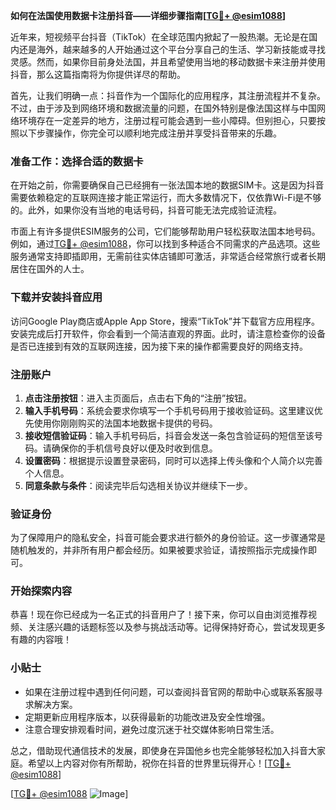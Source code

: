 **如何在法国使用数据卡注册抖音——详细步骤指南[[TG💪+ @esim1088](https://t.me/s/esim1088)]**

近年来，短视频平台抖音（TikTok）在全球范围内掀起了一股热潮。无论是在国内还是海外，越来越多的人开始通过这个平台分享自己的生活、学习新技能或寻找灵感。然而，如果你目前身处法国，并且希望使用当地的移动数据卡来注册并使用抖音，那么这篇指南将为你提供详尽的帮助。

首先，让我们明确一点：抖音作为一个国际化的应用程序，其注册流程并不复杂。不过，由于涉及到网络环境和数据流量的问题，在国外特别是像法国这样与中国网络环境存在一定差异的地方，注册过程可能会遇到一些小障碍。但别担心，只要按照以下步骤操作，你完全可以顺利地完成注册并享受抖音带来的乐趣。

### 准备工作：选择合适的数据卡

在开始之前，你需要确保自己已经拥有一张法国本地的数据SIM卡。这是因为抖音需要依赖稳定的互联网连接才能正常运行，而大多数情况下，仅依靠Wi-Fi是不够的。此外，如果你没有当地的电话号码，抖音可能无法完成验证流程。

市面上有许多提供ESIM服务的公司，它们能够帮助用户轻松获取法国本地号码。例如，通过[TG💪+ @esim1088](https://t.me/s/esim1088)，你可以找到多种适合不同需求的产品选项。这些服务通常支持即插即用，无需前往实体店铺即可激活，非常适合经常旅行或者长期居住在国外的人士。

### 下载并安装抖音应用

访问Google Play商店或Apple App Store，搜索“TikTok”并下载官方应用程序。安装完成后打开软件，你会看到一个简洁直观的界面。此时，请注意检查你的设备是否已连接到有效的互联网连接，因为接下来的操作都需要良好的网络支持。

### 注册账户

1. **点击注册按钮**：进入主页面后，点击右下角的“注册”按钮。
2. **输入手机号码**：系统会要求你填写一个手机号码用于接收验证码。这里建议优先使用你刚刚购买的法国本地数据卡提供的号码。
3. **接收短信验证码**：输入手机号码后，抖音会发送一条包含验证码的短信至该号码。请确保你的手机信号良好以便及时收到信息。
4. **设置密码**：根据提示设置登录密码，同时可以选择上传头像和个人简介以完善个人信息。
5. **同意条款与条件**：阅读完毕后勾选相关协议并继续下一步。

### 验证身份

为了保障用户的隐私安全，抖音可能会要求进行额外的身份验证。这一步骤通常是随机触发的，并非所有用户都会经历。如果被要求验证，请按照指示完成操作即可。

### 开始探索内容

恭喜！现在你已经成为一名正式的抖音用户了！接下来，你可以自由浏览推荐视频、关注感兴趣的话题标签以及参与挑战活动等。记得保持好奇心，尝试发现更多有趣的内容哦！

### 小贴士

- 如果在注册过程中遇到任何问题，可以查阅抖音官网的帮助中心或联系客服寻求解决方案。
- 定期更新应用程序版本，以获得最新的功能改进及安全性增强。
- 注意合理安排观看时间，避免过度沉迷于社交媒体影响日常生活。

总之，借助现代通信技术的发展，即使身在异国他乡也完全能够轻松加入抖音大家庭。希望以上内容对你有所帮助，祝你在抖音的世界里玩得开心！[[TG💪+ @esim1088](https://t.me/s/esim1088)]

[[TG💪+ @esim1088](https://t.me/s/esim1088) ![Image](https://i.postimg.cc/4NQfJmqS/Snipaste-2025-05-13-00-14-12.png)]